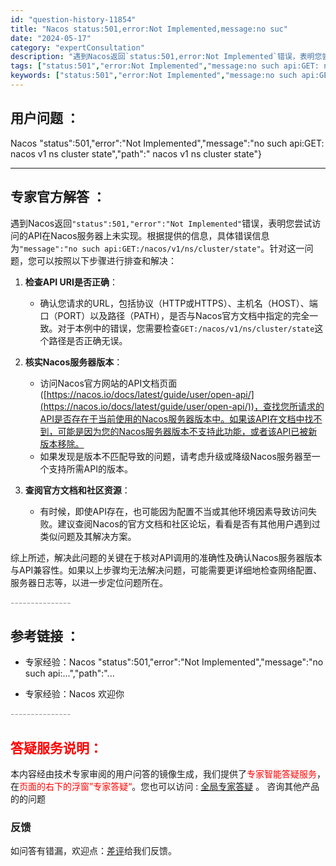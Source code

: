 ```yaml
---
id: "question-history-11854"
title: "Nacos status:501,error:Not Implemented,message:no suc"
date: "2024-05-17"
category: "expertConsultation"
description: "遇到Nacos返回`status:501,error:Not Implemented`错误，表明您尝试访问的API在Nacos服务器上未实现。根据提供的信息，具体错误信息为`message:no such api:GET:/nacos/v1/ns/cluster/state`。针对这一问题，您可以按"
tags: ["status:501","error:Not Implemented","message:no such api:GET: nacos v1 ns cluster state","path: nacos v1 ns cluster state"]
keywords: ["status:501","error:Not Implemented","message:no such api:GET: nacos v1 ns cluster state","path: nacos v1 ns cluster state"]
---
```


## 用户问题 ： 
 Nacos "status":501,"error":"Not Implemented","message":"no such api:GET: nacos v1 ns cluster state","path":" nacos v1 ns cluster state"}  

---------------
## 专家官方解答 ：

遇到Nacos返回`"status":501,"error":"Not Implemented"`错误，表明您尝试访问的API在Nacos服务器上未实现。根据提供的信息，具体错误信息为`"message":"no such api:GET:/nacos/v1/ns/cluster/state"`。针对这一问题，您可以按照以下步骤进行排查和解决：

1. **检查API URI是否正确**：
   - 确认您请求的URL，包括协议（HTTP或HTTPS）、主机名（HOST）、端口（PORT）以及路径（PATH），是否与Nacos官方文档中指定的完全一致。对于本例中的错误，您需要检查`GET:/nacos/v1/ns/cluster/state`这个路径是否正确无误。

2. **核实Nacos服务器版本**：
   - 访问Nacos官方网站的API文档页面([https://nacos.io/docs/latest/guide/user/open-api/](https://nacos.io/docs/latest/guide/user/open-api/))，查找您所请求的API是否存在于当前使用的Nacos服务器版本中。如果该API在文档中找不到，可能是因为您的Nacos服务器版本不支持此功能，或者该API已被新版本移除。
   - 如果发现是版本不匹配导致的问题，请考虑升级或降级Nacos服务器至一个支持所需API的版本。

3. **查阅官方文档和社区资源**：
   - 有时候，即使API存在，也可能因为配置不当或其他环境因素导致访问失败。建议查阅Nacos的官方文档和社区论坛，看看是否有其他用户遇到过类似问题及其解决方案。

综上所述，解决此问题的关键在于核对API调用的准确性及确认Nacos服务器版本与API兼容性。如果以上步骤均无法解决问题，可能需要更详细地检查网络配置、服务器日志等，以进一步定位问题所在。


<font color="#949494">---------------</font> 


## 参考链接 ：

* 专家经验：Nacos "status":501,"error":"Not Implemented","message":"no such api:...","path":"... 
 
 * 专家经验：Nacos 欢迎你 


 <font color="#949494">---------------</font> 
 


## <font color="#FF0000">答疑服务说明：</font> 

本内容经由技术专家审阅的用户问答的镜像生成，我们提供了<font color="#FF0000">专家智能答疑服务</font>，在<font color="#FF0000">页面的右下的浮窗”专家答疑“</font>。您也可以访问 : [全局专家答疑](https://answer.opensource.alibaba.com/docs/intro) 。 咨询其他产品的的问题

### 反馈
如问答有错漏，欢迎点：[差评](https://ai.nacos.io/user/feedbackByEnhancerGradePOJOID?enhancerGradePOJOId=13826)给我们反馈。
